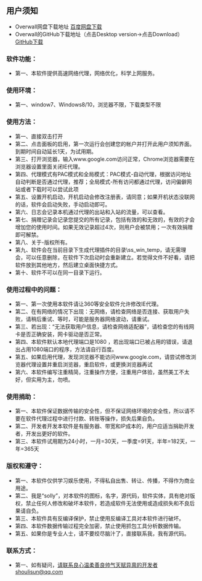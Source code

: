 ## 用户须知

* Overwall网盘下载地址 [百度网盘下载](https://pan.baidu.com/s/1le5GChFJhxmW8kxdg9c0pg)
* Overwall的GitHub下载地址（点击Desktop version->点击Download） [GitHub下载](https://github.com/shoulisun/overwall/blob/master/export/Overwall.zip)

### 软件功能：
* 第一、本软件提供高速网络代理，网络优化，科学上网服务。

### 使用环境：
* 第一、window7、Windows8/10，浏览器不限，下载类型不限

### 使用方法：
* 第一、直接双击打开
* 第二、点击面板的启用，第一次运行会创建您的帐户并打开此用户须知界面。到期时间自动延长1天，为试用期。
* 第三、打开浏览器，输入www.google.com访问正常，Chrome浏览器需要在浏览器设置里面关闭IE代理。
* 第四、代理模式有PAC模式和全局模式：PAC模式-自动代理，根据访问地址自动判断是否通过代理，推荐；全局模式-所有访问都通过代理，访问偏僻网站或者下载时可以尝试此项
* 第五、设置开机启动，开机启动会修改注册表，请同意；如果开机状态没联网的话，软件会启动失败，手动启动即可。
* 第六、日志会记录本机通过代理的出站和入站的流量，可以查看。
* 第七、捐赠记录会记录您提交的所有记录，包括有效的和无效的，有效的才会增加您的使用时间。如果无效记录超过4次，则用户会被禁用；一次有效捐赠即可解禁。
* 第八、关于-版权所有。
* 第九、软件会在当前目录下生成代理插件的目录\ss_win_temp，请无需理会，可以任意删除，在软件下次启动时会重新建立。若觉得文件不好看，请把软件放到其他地方，然后建立桌面快捷方式。
* 第十、软件不可以在同一目录下运行。

### 使用过程中的问题：
* 第一、第一次使用本软件请让360等安全软件允许修改IE代理。
* 第二、在有网络的情况下出现：无网络，请检查网络是否连接、获取用户失败，请稍后重试、等时，可能是服务器网络波动，请重试。
* 第三、若出现：“无法获取用户信息，请检查网络适配器”，请检查您的有线网卡是否正确安装，网卡驱动是否正常。
* 第四、本软件默认本地代理端口是1080 ，若出现端口已被占用的错误，请退出占用1080端口的程序，方法请自行百度。
* 第五、如果启用代理，发现浏览器不能访问www.google.com，请尝试修改浏览器代理设置并重启浏览器，重启软件，或更换浏览器再试
* 第六、本软件编写注重精简，注重操作方便，注重用户体验，虽然美工不太好，但实用为主，勿喷。

### 使用捐助：
* 第一、本软件保证数据传输的安全性，但不保证网络环境的安全性，所以请不要在软件代理过程中进行付款、转账等操作，损失后果自负。
* 第二、开发者开发本软件是有服务器、带宽和IP成本的，用户应适当捐助开发者，开发出更好的软件。
* 第三、本软件试用期为24小时，一月=30天，一季度=91天，半年=182天，一年=365天

### 版权和遵守：
* 第一、本软件仅供学习娱乐使用，不得私自出售、转让、传播，不得作为商业用途。
* 第二、我是“solly”，对本软件的图标，名字，源代码，软件实体，具有绝对版权，禁止任何人修改和破坏本软件，若造成软件无法使用或造成损失和不良后果请自负。
* 第三、本软件具有反编译保护，禁止使用反编译工具对本软件进行破坏。
* 第四、本软件数据传输过程完全加密，禁止使用抓包工具分析数据传输。
* 第五、如果你是专业人士，请不要绞尽脑汁了，直接联系我，我有源代码。

### 联系方式：
* 第一、如有疑问，请联系良心温柔善良帅气天赋异禀的开发者shoulisun@qq.com